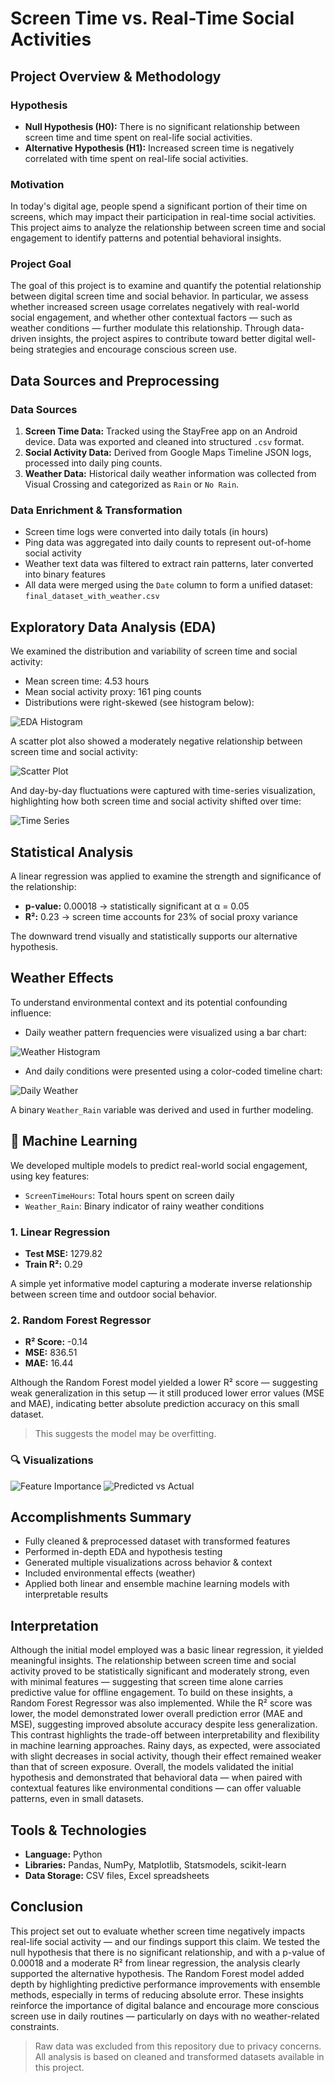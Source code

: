 # Screen Time vs. Real-Time Social Activities  

## Project Overview & Methodology

### Hypothesis
- **Null Hypothesis (H0):** There is no significant relationship between screen time and time spent on real-life social activities.
- **Alternative Hypothesis (H1):** Increased screen time is negatively correlated with time spent on real-life social activities.

### Motivation
In today's digital age, people spend a significant portion of their time on screens, which may impact their participation in real-time social activities. This project aims to analyze the relationship between screen time and social engagement to identify patterns and potential behavioral insights.

### Project Goal
The goal of this project is to examine and quantify the potential relationship between digital screen time and social behavior. In particular, we assess whether increased screen usage correlates negatively with real-world social engagement, and whether other contextual factors — such as weather conditions — further modulate this relationship. Through data-driven insights, the project aspires to contribute toward better digital well-being strategies and encourage conscious screen use.

## Data Sources and Preprocessing

### Data Sources
1. **Screen Time Data:** Tracked using the StayFree app on an Android device. Data was exported and cleaned into structured `.csv` format.
2. **Social Activity Data:** Derived from Google Maps Timeline JSON logs, processed into daily ping counts.
3. **Weather Data:** Historical daily weather information was collected from Visual Crossing and categorized as `Rain` or `No Rain`.

### Data Enrichment & Transformation
- Screen time logs were converted into daily totals (in hours)
- Ping data was aggregated into daily counts to represent out-of-home social activity
- Weather text data was filtered to extract rain patterns, later converted into binary features
- All data were merged using the `Date` column to form a unified dataset: `final_dataset_with_weather.csv`

## Exploratory Data Analysis (EDA)
We examined the distribution and variability of screen time and social activity:

- Mean screen time: 4.53 hours
- Mean social activity proxy: 161 ping counts
- Distributions were right-skewed (see histogram below):

![EDA Histogram](figures/final_eda_histograms.png)

A scatter plot also showed a moderately negative relationship between screen time and social activity:

![Scatter Plot](figures/extended_screen_vs_social.png)

And day-by-day fluctuations were captured with time-series visualization, highlighting how both screen time and social activity shifted over time:

![Time Series](figures/screen_social_timeseries.png)

## Statistical Analysis

A linear regression was applied to examine the strength and significance of the relationship:
- **p-value:** 0.00018 → statistically significant at α = 0.05
- **R²:** 0.23 → screen time accounts for 23% of social proxy variance

The downward trend visually and statistically supports our alternative hypothesis.

## Weather Effects

To understand environmental context and its potential confounding influence:

- Daily weather pattern frequencies were visualized using a bar chart:

![Weather Histogram](figures/weather_condition_frequency.png)

- And daily conditions were presented using a color-coded timeline chart:

![Daily Weather](figures/daily_weather_conditions_histogram.png)

A binary `Weather_Rain` variable was derived and used in further modeling.

## 🧠 Machine Learning

We developed multiple models to predict real-world social engagement, using key features:

- `ScreenTimeHours`: Total hours spent on screen daily  
- `Weather_Rain`: Binary indicator of rainy weather conditions

### 1. Linear Regression
- **Test MSE:** 1279.82  
- **Train R²:** 0.29  

A simple yet informative model capturing a moderate inverse relationship between screen time and outdoor social behavior.

### 2. Random Forest Regressor
- **R² Score:** -0.14  
- **MSE:** 836.51  
- **MAE:** 16.44  

Although the Random Forest model yielded a lower R² score — suggesting weak generalization in this setup — it still produced lower error values (MSE and MAE), indicating better absolute prediction accuracy on this small dataset.

> This suggests the model may be overfitting.

### 🔍 Visualizations


![Feature Importance](figures/feature_importance.png)
![Predicted vs Actual](figures/predicted_vs_actual.png)


## Accomplishments Summary

-  Fully cleaned & preprocessed dataset with transformed features
-  Performed in-depth EDA and hypothesis testing
-  Generated multiple visualizations across behavior & context
-  Included environmental effects (weather)
-  Applied both linear and ensemble machine learning models with interpretable results

## Interpretation 
Although the initial model employed was a basic linear regression, it yielded meaningful insights. The relationship between screen time and social activity proved to be statistically significant and moderately strong, even with minimal features — suggesting that screen time alone carries predictive value for offline engagement.
To build on these insights, a Random Forest Regressor was also implemented. While the R² score was lower, the model demonstrated lower overall prediction error (MAE and MSE), suggesting improved absolute accuracy despite less generalization. This contrast highlights the trade-off between interpretability and flexibility in machine learning approaches. Rainy days, as expected, were associated with slight decreases in social activity, though their effect remained weaker than that of screen exposure.
Overall, the models validated the initial hypothesis and demonstrated that behavioral data — when paired with contextual features like environmental conditions — can offer valuable patterns, even in small datasets.

## Tools & Technologies
- **Language:** Python
- **Libraries:** Pandas, NumPy, Matplotlib, Statsmodels, scikit-learn
- **Data Storage:** CSV files, Excel spreadsheets

## Conclusion
This project set out to evaluate whether screen time negatively impacts real-life social activity — and our findings support this claim. We tested the null hypothesis that there is no significant relationship, and with a p-value of 0.00018 and a moderate R² from linear regression, the analysis clearly supported the alternative hypothesis.
The Random Forest model added depth by highlighting predictive performance improvements with ensemble methods, especially in terms of reducing absolute error. These insights reinforce the importance of digital balance and encourage more conscious screen use in daily routines — particularly on days with no weather-related constraints.


> Raw data was excluded from this repository due to privacy concerns. 
> All analysis is based on cleaned and transformed datasets available in this project.

